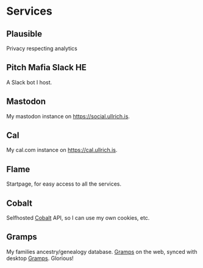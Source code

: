 # Services

## Plausible

Privacy respecting analytics

## Pitch Mafia Slack HE

A Slack bot I host.

## Mastodon

My mastodon instance on https://social.ullrich.is.

## Cal

My cal.com instance on https://cal.ullrich.is.

## Flame

Startpage, for easy access to all the services.

## Cobalt

Selfhosted [Cobalt](https://cobalt.tools) API, so I can use my own cookies, etc.

## Gramps

My families ancestry/genealogy database. [Gramps](https://www.grampsweb.org/) on the web, synced with desktop [Gramps](https://gramps-project.org). Glorious!